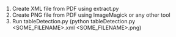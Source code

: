 1. Create XML file from PDF using extract.py
2. Create PNG file from PDF using ImageMagick or any other tool
3. Run tableDetection.py (python tableDetection.py <SOME_FILENAME>.xml <SOME_FILENAME>.png)
